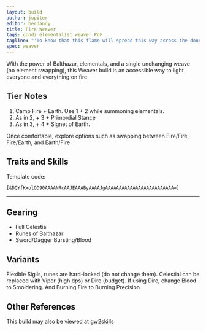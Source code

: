 ```yaml
---
layout: build
author: jupiter
editor: berdandy
title: Fire Weaver
tags: condi elementalist weaver PoF
tagline: "'To know that this flame will spread this way across the door and up across the ceiling, not because of the physics of flammable liquids, but because it wants to.'"
spec: weaver
---
```


With the power of Balthazar, elementals, and a single unchanging weave (no element swapping), this Weaver build is an accessible way to light everyone and everything on fire.

## Tier Notes

1. Camp Fire + Earth. Use 1 + 2 while summoning elementals.
2. As in 2, + 3 + Primordial Stance
3. As in 3, + 4 + Signet of Earth.

Once comfortable, explore options such as swapping between Fire/Fire, Fire/Earth, and Earth/Fire.

## Traits and Skills

Template code:

`[&DQYfKxolOD90AAAANRcAAJEAAAByAAAAJgAAAAAAAAAAAAAAAAAAAAAAAAA=]`

---

<div
  data-armory-embed='skills'
  data-armory-ids='5503,40183,5571,5502,5666'
>
</div>
<div
  data-armory-embed='specializations'
  data-armory-ids='31,26,56'
  data-armory-31-traits='335,340,294'
  data-armory-26-traits='282,275,287'
  data-armory-56-traits='2115,2170,2138'
>
</div>
<script async src='https://unpkg.com/armory-embeds@^0.x.x/armory-embeds.js'></script>

## Gearing

- Full Celestial
- Runes of Balthazar
- Sword/Dagger Bursting/Blood

## Variants

Flexible Sigils, runes are hard-locked (do not change them). Celestial can be replaced with Viper (high dps) or Dire (budget). If using Dire, change Blood to Smoldering. And Burning Fire to Burning Precision.

## Other References

This build may also be viewed at [gw2skills](http://gw2skills.net/editor/?PGgAwilZwkYasKGJOWPlvfA-zxIY1ohfM6nAdKAHDA-e)

